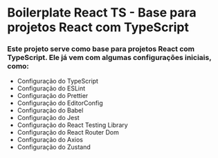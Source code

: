 # Boilerplate React TS - Base para projetos React com TypeScript
### Este projeto serve como base para projetos React com TypeScript. Ele já vem com algumas configurações iniciais, como:
- Configuração do TypeScript
- Configuração do ESLint
- Configuração do Prettier
- Configuração do EditorConfig
- Configuração do Babel
- Configuração do Jest
- Configuração do React Testing Library
- Configuração do React Router Dom
- Configuração do Axios
- Configuração do Zustand